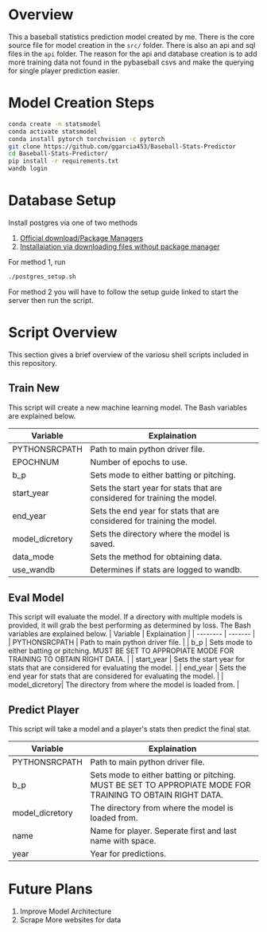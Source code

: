 # Overview
This a baseball statistics prediction model created by me. There is the core source file for model creation in the ```src/``` folder. There is also an api and sql files in the ```api``` folder. The reason for the api and database creation is to add more training data not found in the pybaseball csvs and make the querying for single player prediction easier. 

# Model Creation Steps
```bash
conda create -n statsmodel 
conda activate statsmodel
conda install pytorch torchvision -c pytorch
git clone https://github.com/ggarcia453/Baseball-Stats-Predictor
cd Baseball-Stats-Predictor/
pip install -r requirements.txt
wandb login
```

# Database Setup
Install postgres via one of two methods
1. [Official download/Package Managers](https://www.postgresql.org/download/)
2. [Installaiation via downloading files without package manager](https://gist.github.com/yunpengn/832aceac6998e2f894e5780229920cb5)

For method 1, run 
```bash
./postgres_setup.sh
```

For method 2 you will have to follow the setup guide linked to start the server then run the script. 

# Script Overview
This section gives a brief overview of the variosu shell scripts included in this repository.

## Train New
This script will create a new machine learning model. The Bash variables are explained below. 

| Variable    | Explaination |
| -------- | ------- |
| PYTHONSRCPATH | Path to main python driver file.   |
| EPOCHNUM | Number of epochs to use. |
| b_p | Sets mode to either batting or pitching. | 
| start_year | Sets the start year for stats that are considered for training the model. | 
| end_year | Sets the end year for stats that are considered for training the model. | 
| model_dicretory| Sets the directory where the model is saved. |
| data_mode | Sets the method for obtaining data. |
| use_wandb | Determines if stats are logged to wandb. | 

## Eval Model
This script will evaluate the model. If a directory with multiple models is provided, it will grab the best performing as determined by loss. The Bash variables are explained below. 
| Variable    | Explaination |
| -------- | ------- |
| PYTHONSRCPATH | Path to main python driver file.   |
| b_p | Sets mode to either batting or pitching. MUST BE SET TO APPROPIATE MODE FOR TRAINING TO OBTAIN RIGHT DATA. | 
| start_year | Sets the start year for stats that are considered for evaluating the model. | 
| end_year | Sets the end year for stats that are considered for evaluating the model. | 
| model_dicretory| The directory from where the model is loaded from. |

## Predict Player
This script will take a model and a player's stats then predict the final stat. 

| Variable    | Explaination |
| -------- | ------- |
| PYTHONSRCPATH | Path to main python driver file.   |
| b_p | Sets mode to either batting or pitching. MUST BE SET TO APPROPIATE MODE FOR TRAINING TO OBTAIN RIGHT DATA. | 
| model_dicretory| The directory from where the model is loaded from. |
| name | Name for player. Seperate first and last name with space. |
| year | Year for predictions. |

# Future Plans
1. Improve Model Architecture
2. Scrape More websites for data
